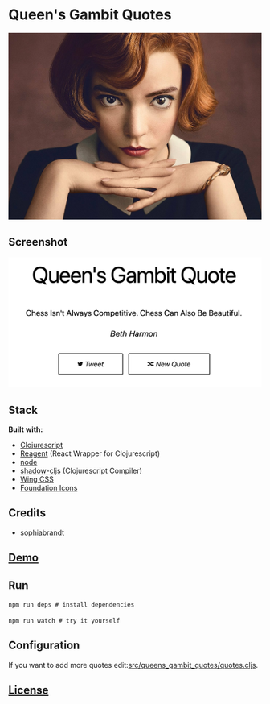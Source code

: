 # Queen's Gambit Quotes

![The Queen's Gambit](resources/the-queens-gambit.jpg)

## Screenshot

![Screenshot](resources/screenshot.png)

## Stack

**Built with:**

- [Clojurescript](https://clojurescript.org/)
- [Reagent](https://reagent-project.github.io/) (React Wrapper for Clojurescript)
- [node](https://nodejs.org/)
- [shadow-cljs](http://shadow-cljs.org/) (Clojurescript Compiler)
- [Wing CSS](https://kbrsh.github.io/wing/)
- [Foundation Icons](https://zurb.com/playground/foundation-icon-fonts-3)

## Credits

- [sophiabrandt](https://github.com/sophiabrandt/breaking-bad-quotes)

## [Demo](http://demo.stindrago.com/the-queens-gambit)

## Run

``` shell
npm run deps # install dependencies

npm run watch # try it yourself
```

## Configuration

If you want to add more quotes edit:[src/queens_gambit_quotes/quotes.cljs](src/queens_gambit_quotes/quotes.cljs).

## [License](./LICENSE)
